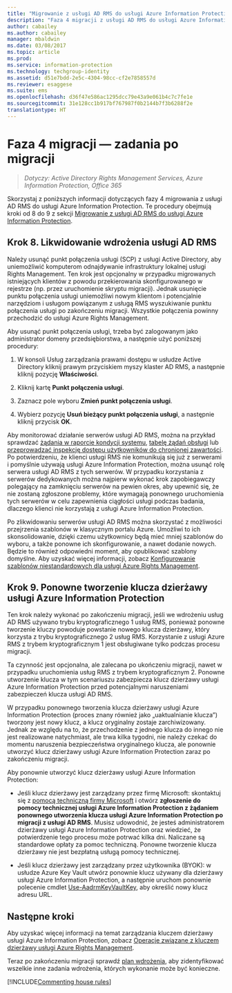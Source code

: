 ```yaml
---
title: "Migrowanie z usługi AD RMS do usługi Azure Information Protection — faza 4"
description: "Faza 4 migracji z usługi AD RMS do usługi Azure Information Protection, obejmująca kroki od 8 do 9 z sekcji Migrowanie z usługi AD RMS do usługi Azure Information Protection."
author: cabailey
ms.author: cabailey
manager: mbaldwin
ms.date: 03/08/2017
ms.topic: article
ms.prod: 
ms.service: information-protection
ms.technology: techgroup-identity
ms.assetid: d51e7bdd-2e5c-4304-98cc-cf2e7858557d
ms.reviewer: esaggese
ms.suite: ems
ms.openlocfilehash: d36f47e586ac1295dcc79e43a9e061b4c7c7fe1e
ms.sourcegitcommit: 31e128cc1b917bf767987f0b2144b7f3b6288f2e
translationtype: HT
---
```

# <a name="migration-phase-4---post-migration-tasks"></a>Faza 4 migracji — zadania po migracji

>*Dotyczy: Active Directory Rights Management Services, Azure Information Protection, Office 365*


Skorzystaj z poniższych informacji dotyczących fazy 4 migrowania z usługi AD RMS do usługi Azure Information Protection. Te procedury obejmują kroki od 8 do 9 z sekcji [Migrowanie z usługi AD RMS do usługi Azure Information Protection](migrate-from-ad-rms-to-azure-rms.md).


## <a name="step-8-decommission-ad-rms"></a>Krok 8. Likwidowanie wdrożenia usługi AD RMS

Należy usunąć punkt połączenia usługi (SCP) z usługi Active Directory, aby uniemożliwić komputerom odnajdywanie infrastruktury lokalnej usługi Rights Management. Ten krok jest opcjonalny w przypadku migrowanych istniejących klientów z powodu przekierowania skonfigurowanego w rejestrze (np. przez uruchomienie skryptu migracji). Jednak usunięcie punktu połączenia usługi uniemożliwi nowym klientom i potencjalnie narzędziom i usługom powiązanym z usługą RMS wyszukiwanie punktu połączenia usługi po zakończeniu migracji. Wszystkie połączenia powinny przechodzić do usługi Azure Rights Management. 

Aby usunąć punkt połączenia usługi, trzeba być zalogowanym jako administrator domeny przedsiębiorstwa, a następnie użyć poniższej procedury:

1. W konsoli Usług zarządzania prawami dostępu w usłudze Active Directory kliknij prawym przyciskiem myszy klaster AD RMS, a następnie kliknij pozycję **Właściwości**.

2. Kliknij kartę **Punkt połączenia usługi**.

3. Zaznacz pole wyboru **Zmień punkt połączenia usługi**.

4. Wybierz pozycję **Usuń bieżący punkt połączenia usługi**, a następnie kliknij przycisk **OK**.

Aby monitorować działanie serwerów usługi AD RMS, można na przykład sprawdzać [żądania w raporcie kondycji systemu](https://technet.microsoft.com/library/ee221012%28v=ws.10%29.aspx), [tabelę żądań obsługi](http://technet.microsoft.com/library/dd772686%28v=ws.10%29.aspx) lub [przeprowadzać inspekcję dostępu użytkowników do chronionej zawartości](http://social.technet.microsoft.com/wiki/contents/articles/3440.ad-rms-frequently-asked-questions-faq.aspx). Po potwierdzeniu, że klienci usługi RMS nie komunikują się już z serwerami i pomyślnie używają usługi Azure Information Protection, można usunąć rolę serwera usługi AD RMS z tych serwerów. W przypadku korzystania z serwerów dedykowanych można najpierw wykonać krok zapobiegawczy polegający na zamknięciu serwerów na pewien okres, aby upewnić się, że nie zostaną zgłoszone problemy, które wymagają ponownego uruchomienia tych serwerów w celu zapewnienia ciągłości usługi podczas badania, dlaczego klienci nie korzystają z usługi Azure Information Protection.

Po zlikwidowaniu serwerów usługi AD RMS można skorzystać z możliwości przejrzenia szablonów w klasycznym portalu Azure. Umożliwi to ich skonsolidowanie, dzięki czemu użytkownicy będą mieć mniej szablonów do wyboru, a także ponowne ich skonfigurowanie, a nawet dodanie nowych. Będzie to również odpowiedni moment, aby opublikować szablony domyślne. Aby uzyskać więcej informacji, zobacz [Konfigurowanie szablonów niestandardowych dla usługi Azure Rights Management](../deploy-use/configure-custom-templates.md).

## <a name="step-9-re-key-your-azure-information-protection-tenant-key"></a>Krok 9. Ponowne tworzenie klucza dzierżawy usługi Azure Information Protection
Ten krok należy wykonać po zakończeniu migracji, jeśli we wdrożeniu usług AD RMS używano trybu kryptograficznego 1 usług RMS, ponieważ ponowne tworzenie kluczy powoduje powstanie nowego klucza dzierżawy, który korzysta z trybu kryptograficznego 2 usług RMS. Korzystanie z usługi Azure RMS z trybem kryptograficznym 1 jest obsługiwane tylko podczas procesu migracji.

Ta czynność jest opcjonalna, ale zalecana po ukończeniu migracji, nawet w przypadku uruchomienia usług RMS z trybem kryptograficznym 2. Ponowne utworzenie klucza w tym scenariuszu zabezpiecza klucz dzierżawy usługi Azure Information Protection przed potencjalnymi naruszeniami zabezpieczeń klucza usługi AD RMS.

W przypadku ponownego tworzenia klucza dzierżawy usługi Azure Information Protection (proces znany również jako „uaktualnianie klucza”) tworzony jest nowy klucz, a klucz oryginalny zostaje zarchiwizowany. Jednak ze względu na to, że przechodzenie z jednego klucza do innego nie jest realizowane natychmiast, ale trwa kilka tygodni, nie należy czekać do momentu naruszenia bezpieczeństwa oryginalnego klucza, ale ponownie utworzyć klucz dzierżawy usługi Azure Information Protection zaraz po zakończeniu migracji.

Aby ponownie utworzyć klucz dzierżawy usługi Azure Information Protection:

- Jeśli klucz dzierżawy jest zarządzany przez firmę Microsoft: skontaktuj się z [pomocą techniczną firmy Microsoft](../get-started/information-support.md#to-contact-microsoft-support) i otwórz **zgłoszenie do pomocy technicznej usługi Azure Information Protection z żądaniem ponownego utworzenia klucza usługi Azure Information Protection po migracji z usługi AD RMS**. Musisz udowodnić, że jesteś administratorem dzierżawy usługi Azure Information Protection oraz wiedzieć, że potwierdzenie tego procesu może potrwać kilka dni. Naliczane są standardowe opłaty za pomoc techniczną. Ponowne tworzenie klucza dzierżawy nie jest bezpłatną usługą pomocy technicznej.

- Jeśli klucz dzierżawy jest zarządzany przez użytkownika (BYOK): w usłudze Azure Key Vault utwórz ponownie klucz używany dla dzierżawy usługi Azure Information Protection, a następnie uruchom ponownie polecenie cmdlet [Use-AadrmKeyVaultKey](/powershell/aadrm/vlatest/use-aadrmkeyvaultkey), aby określić nowy klucz adresu URL. 

## <a name="next-steps"></a>Następne kroki

Aby uzyskać więcej informacji na temat zarządzania kluczem dzierżawy usługi Azure Information Protection, zobacz [Operacje związane z kluczem dzierżawy usługi Azure Rights Management](../deploy-use/operations-tenant-key.md).

Teraz po zakończeniu migracji sprawdź [plan wdrożenia](deployment-roadmap.md), aby zidentyfikować wszelkie inne zadania wdrożenia, których wykonanie może być konieczne.

[!INCLUDE[Commenting house rules](../includes/houserules.md)]

